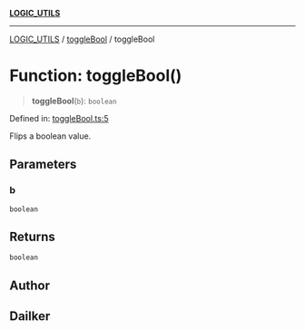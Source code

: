 [**LOGIC_UTILS**](../../README.md)

***

[LOGIC_UTILS](../../README.md) / [toggleBool](../README.md) / toggleBool

# Function: toggleBool()

> **toggleBool**(`b`): `boolean`

Defined in: [toggleBool.ts:5](https://github.com/dailker/everyutil/blob/0ec5ce08552e5059ec58e2975404aeb74a6202b1/src/logic/toggleBool.ts#L5)

Flips a boolean value.

## Parameters

### b

`boolean`

## Returns

`boolean`

## Author

## Dailker
